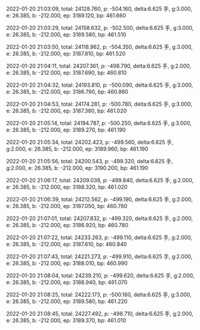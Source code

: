 2022-01-20 21:03:09, total: 24128.760, p: -504.160, delta:6.625 手, g:3.000, e: 26.385, b: -212.000, ep: 3189.120, bp: 461.660

2022-01-20 21:03:29, total: 24158.632, p: -502.500, delta:6.625 手, g:3.000, e: 26.385, b: -212.000, ep: 3189.580, bp: 461.510

2022-01-20 21:03:50, total: 24118.962, p: -504.350, delta:6.625 手, g:3.000, e: 26.385, b: -212.000, ep: 3187.810, bp: 461.520

2022-01-20 21:04:11, total: 24207.361, p: -498.790, delta:6.625 手, g:2.000, e: 26.385, b: -212.000, ep: 3187.690, bp: 460.810

2022-01-20 21:04:32, total: 24193.810, p: -500.090, delta:6.625 手, g:3.000, e: 26.385, b: -212.000, ep: 3186.790, bp: 460.860

2022-01-20 21:04:53, total: 24174.281, p: -500.780, delta:6.625 手, g:3.000, e: 26.385, b: -212.000, ep: 3187.380, bp: 461.020

2022-01-20 21:05:14, total: 24194.787, p: -500.250, delta:6.625 手, g:3.000, e: 26.385, b: -212.000, ep: 3189.270, bp: 461.190

2022-01-20 21:05:34, total: 24202.423, p: -499.560, delta:6.625 手, g:2.000, e: 26.385, b: -212.000, ep: 3189.960, bp: 461.190

2022-01-20 21:05:56, total: 24200.543, p: -499.320, delta:6.625 手, g:2.000, e: 26.385, b: -212.000, ep: 3190.200, bp: 461.190

2022-01-20 21:06:17, total: 24209.038, p: -499.840, delta:6.625 手, g:2.000, e: 26.385, b: -212.000, ep: 3188.320, bp: 461.020

2022-01-20 21:06:39, total: 24212.562, p: -499.190, delta:6.625 手, g:2.000, e: 26.385, b: -212.000, ep: 3187.050, bp: 460.780

2022-01-20 21:07:01, total: 24207.832, p: -499.320, delta:6.625 手, g:2.000, e: 26.385, b: -212.000, ep: 3186.920, bp: 460.780

2022-01-20 21:07:22, total: 24233.263, p: -499.110, delta:6.625 手, g:2.000, e: 26.385, b: -212.000, ep: 3187.610, bp: 460.840

2022-01-20 21:07:43, total: 24221.273, p: -499.910, delta:6.625 手, g:2.000, e: 26.385, b: -212.000, ep: 3188.010, bp: 460.990

2022-01-20 21:08:04, total: 24239.210, p: -499.620, delta:6.625 手, g:2.000, e: 26.385, b: -212.000, ep: 3188.940, bp: 461.070

2022-01-20 21:08:25, total: 24222.173, p: -500.180, delta:6.625 手, g:3.000, e: 26.385, b: -212.000, ep: 3189.580, bp: 461.220

2022-01-20 21:08:45, total: 24227.492, p: -498.710, delta:6.625 手, g:2.000, e: 26.385, b: -212.000, ep: 3189.370, bp: 461.010